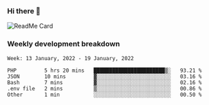 ### Hi there 👋

<!--
**itzcy/itzcy** is a ✨ _special_ ✨ repository because its `README.md` (this file) appears on your GitHub profile.

Here are some ideas to get you started:

- 🔭 I’m currently working on ...
- 🌱 I’m currently learning ...
- 👯 I’m looking to collaborate on ...
- 🤔 I’m looking for help with ...
- 💬 Ask me about ...
- 📫 How to reach me: ...
- 😄 Pronouns: ...
- ⚡ Fun fact: ...
-->
![ReadMe Card](https://github-readme-stats.vercel.app/api?username=itzcy&show_icons=true&title_color=2d3198&icon_color=797cb8&text_color=24292e&bg_color=f6f8fa)

### Weekly development breakdown
<!--START_SECTION:waka-->
```text
Week: 13 January, 2022 - 19 January, 2022

PHP         5 hrs 20 mins   ███████████████████████▒░   93.21 % 
JSON        10 mins         ▓░░░░░░░░░░░░░░░░░░░░░░░░   03.16 % 
Bash        7 mins          ▓░░░░░░░░░░░░░░░░░░░░░░░░   02.16 % 
.env file   2 mins          ▒░░░░░░░░░░░░░░░░░░░░░░░░   00.86 % 
Other       1 min           ░░░░░░░░░░░░░░░░░░░░░░░░░   00.50 % 
```
<!--END_SECTION:waka-->
